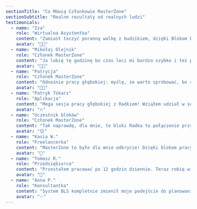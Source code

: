 ```yaml
---
sectionTitle: "Co Mówią Członkowie MasterZone"
sectionSubtitle: "Realne rezultaty od realnych ludzi"
testimonials:
  - name: "Iza"
    role: "Wirtualna Asystentka"
    content: "Zamiast toczyć poranną walkę z budzikiem, dzięki Blokom Pracy Głębokiej o 7:56 zbieram się do pracy w ekspresowym tempie. Już o 8:00 działam, a o 8:55 świętuje pierwsze sukcesy! To jak poranny zastrzyk energii, który działa lepiej niż kawa – wsiadasz do pociągu produktywności i omijasz stacje prokrastynacji."
    avatar: "👩‍💼"
  - name: "Mikołaj Olejnik"
    role: "Członek MasterZone"
    content: "Ja lubię tę godzinę bo czas leci mi bardzo szybko i też pracuję szybko i sprawnie. I fajna jest też ta świadomość że inni pracują co bywa motywujące przy pracy zdalnej."
    avatar: "👨‍💻"
  - name: "Patrycja"
    role: "Członek MasterZone"
    content: "Odnośnie pracy głębokiej: myślę, że warto spróbować, bo sam fakt, że jesteś 'na wizji' mobilizuje, jak również dzielenie się później z uczestnikami, czy udało się zrealizować założony cel. Dodatkowo na mnie osobiście dobrze wpływa świadomość, że to tylko godzina, więc trzeba być szybkim i wydajnym."
    avatar: "👩‍💼"
  - name: "Patryk Tokarz"
    role: "Aplikacja"
    content: "Mega sesja pracy głębokiej z Radkiem! Wziąłem udział w sesji i muszę przyznać – to była petarda! Dzięki temu, że inni patrzyli mi na ręce, maksymalnie się skupiłem i zrobiłem dużo więcej w krótszym czasie. Blok czasowy wymusił pełne skupienie, a wymiana spostrzeżeń na koniec dodała jeszcze więcej wartości."
    avatar: "🔥"
  - name: "Uczestnik bloków"
    role: "Członek MasterZone"
    content: "Tak naprawdę, dla mnie, te bloki Radka to połączenie przyjemnego z pożytecznym. W ciągu godziny jest miejsce na chwilę rozmowy, zobaczenie znajomych (lub nie) 'pysków' i zrobienie czegoś dla siebie ważnego. Każdy we własnym zakresie. Więc śmiało, można wbijać - przetestowałem, jest bezpiecznie, jest w porządku i jest efektywnie!"
    avatar: "😊"
  - name: "Kasia W."
    role: "Freelancerka"
    content: "MasterZone to było dla mnie odkrycie! Dzięki blokom pracy głębokiej wreszcie ogarnęłam projekty, które leżały miesiącami. A planowanie w piątek? Game changer - wchodzę w tydzień ze spokojem, nie chaosem."
    avatar: "🎯"
  - name: "Tomasz R."
    role: "Przedsiębiorca"
    content: "Przestałem pracować po 12 godzin dziennie. Teraz robię więcej w 6 godzinach dzięki głębokiej pracy. Mam czas na rodzinę, trening i hobby. To najlepsza inwestycja w produktywność, jaką zrobiłem."
    avatar: "💪"
  - name: "Anna P."
    role: "Konsultantka"
    content: "System BLS kompletnie zmienił moje podejście do planowania. Wreszcie wiem co robię, kiedy i dlaczego. Żadnego chaosu w głowie. Polecam każdemu, kto czuje się przytłoczony ilością zadań!"
    avatar: "✨"
---
```

